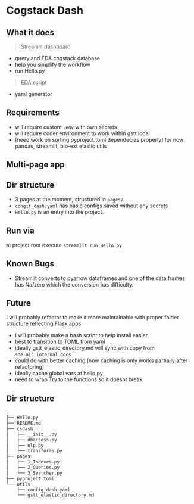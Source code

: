 # Cogstack Dash 

## What it does

>Streamlit dashboard
- query and EDA cogstack database 
- help you simplify the workflow
- run Hello.py

> EDA script
- yaml generator

## Requirements
- will require custom `.env` with own secrets
- will require coder environment to work within gstt local 
- [need work on sorting pyproject.toml dependecies properly] for now pandas, streamlit, bio-ext elastic utils

## Multi-page app

## Dir structure
* 3 pages at the moment, structured in `pages/` 
* `congif_dash.yaml` has basic configs saved without any secrets
* `Hello.py` is an entry into the project.

## Run via
at project root execute `streamlit run Hello.py`

## Known Bugs
- Streamlit converts to pyarrow dataframes and one of the data frames has Na/zero which the conversion has difficulty. 

## Future
I will probably refactor to make it more maintainable with proper folder structure reflecting Flask apps
- I will probably make a bash script to help install easier.
- best to transition to TOML from yaml 
- ideally gstt_elastic_directory.md will sync with copy from `sde_aic_internal_docs`
- could do with better caching [now caching is only works partially after refactoring]
- ideally cache global vars at hello.py
- need to wrap Try to the functions so it doesnt break 

## Dir structure 
```bash
.
├── Hello.py
├── README.md
├── csdash
│   ├── __init__.py
│   ├── dbaccess.py
│   ├── nlp.py
│   └── transforms.py
├── pages
│   ├── 1_Indexes.py
│   ├── 2_Queries.py
│   └── 3_Searcher.py
├── pyproject.toml
└── utils
    ├── config_dash.yaml
    └── gstt_elastic_directory.md
```
